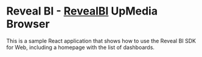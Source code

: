 # Reveal BI - [RevealBI](https://revealbi.io/) UpMedia Browser
This is a sample React application that shows how to use the Reveal BI SDK for Web, including a homepage with the list of dashboards.

